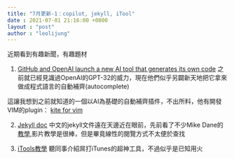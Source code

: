 ```yaml
---
title: "7月更新-1：copilot, jekyll, iTool"
date : 2021-07-01 21:16:00 +0800
layout : "post"
author : "leolijung"
---
```


近期看到有趣新聞，有趣題材

1. [GitHub and OpenAI launch a new AI tool that generates its own code](https://www.theverge.com/2021/6/29/22555777/github-openai-ai-tool-autocomplete-code)
之前就已經見識過OpenAI的GPT-32的威力，現在他們似乎另闢新天地把它拿來做成程式語言的自動補齊(autocomplete)

這讓我想到之前就知道的一個以AI為基礎的自動補齊插件，不出所料，他有開發VIM的plugin：
[kite for vim](https://github.com/kiteco/vim-plugin)

2. [Jekyll doc](http://jekyllcn.com/docs/posts/)
中文的jekyll文件遠在天邊近在眼前，先前看了不少Mike Dane的[教學](https://www.youtube.com/watch?v=fqFjuX4VZmU&list=PLLAZ4kZ9dFpOPV5C5Ay0pHaa0RJFhcmcB&index=20),影片教學是很棒，但是畢竟線性的閱覽方式不太便於查找

3. [iTools教學](https://mrmad.com.tw/itools)
聽同事介紹屌打iTunes的超神工具，不過似乎是已知用火
